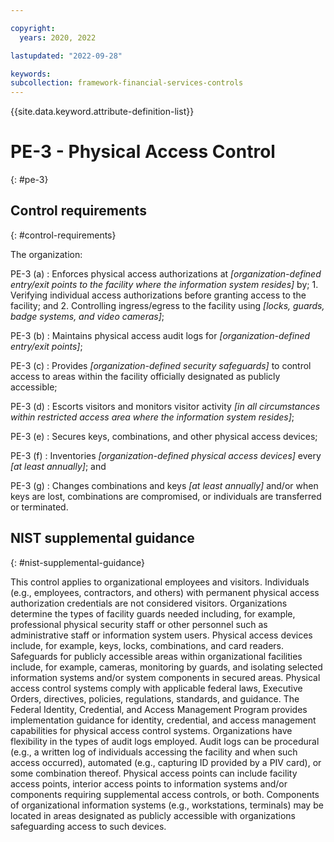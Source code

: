 ```yaml
---

copyright:
  years: 2020, 2022

lastupdated: "2022-09-28"

keywords: 
subcollection: framework-financial-services-controls
---
```


{{site.data.keyword.attribute-definition-list}}

         
# PE-3 - Physical Access Control
{: #pe-3}

## Control requirements
{: #control-requirements}

The organization:

PE-3 (a)
    : Enforces physical access authorizations at _[organization-defined entry/exit points to the facility where the information system resides]_ by;
      1. Verifying individual access authorizations before granting access to the facility; and
      2. Controlling ingress/egress to the facility using _[locks, guards, badge systems, and video cameras]_;

PE-3 (b)
    : Maintains physical access audit logs for _[organization-defined entry/exit points]_;

PE-3 (c)
    : Provides _[organization-defined security safeguards]_ to control access to areas within the facility officially designated as publicly accessible;

PE-3 (d)
    : Escorts visitors and monitors visitor activity _[in all circumstances within restricted access area where the information system resides]_;

PE-3 (e)
    : Secures keys, combinations, and other physical access devices;

PE-3 (f)
    : Inventories _[organization-defined physical access devices]_ every _[at least annually]_; and

PE-3 (g)
    : Changes combinations and keys _[at least annually]_ and/or when keys are lost, combinations are compromised, or individuals are transferred or terminated.

## NIST supplemental guidance
{: #nist-supplemental-guidance}

This control applies to organizational employees and visitors. Individuals (e.g., employees, contractors, and others) with permanent physical access authorization credentials are not considered visitors. Organizations determine the types of facility guards needed including, for example, professional physical security staff or other personnel such as administrative staff or information system users. Physical access devices include, for example, keys, locks, combinations, and card readers. Safeguards for publicly accessible areas within organizational facilities include, for example, cameras, monitoring by guards, and isolating selected information systems and/or system components in secured areas. Physical access control systems comply with applicable federal laws, Executive Orders, directives, policies, regulations, standards, and guidance. The Federal Identity, Credential, and Access Management Program provides implementation guidance for identity, credential, and access management capabilities for physical access control systems. Organizations have flexibility in the types of audit logs employed. Audit logs can be procedural (e.g., a written log of individuals accessing the facility and when such access occurred), automated (e.g., capturing ID provided by a PIV card), or some combination thereof. Physical access points can include facility access points, interior access points to information systems and/or components requiring supplemental access controls, or both. Components of organizational information systems (e.g., workstations, terminals) may be located in areas designated as publicly accessible with organizations safeguarding access to such devices.



